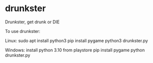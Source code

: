 # drunkster
Drunkster, get drunk or DIE

To use drunkster:

Linux:
    sudo apt install python3
    pip install pygame
    python3 drunkster.py

Windows:
    install python 3.10 from playstore
    pip install pygame
    python drunkster.py